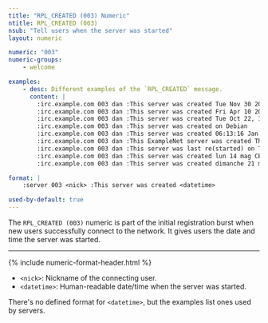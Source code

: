 ```yaml
---
title: "RPL_CREATED (003) Numeric"
ntitle: RPL_CREATED (003)
nsub: "Tell users when the server was started"
layout: numeric

numeric: "003"
numeric-groups:
    - welcome

examples:
    - desc: Different examples of the `RPL_CREATED` message.
      content: |
        :irc.example.com 003 dan :This server was created Tue Nov 30 2011 at 11:11:25 EET
        :irc.example.com 003 dan :This server was created Fri Apr 10 2017 at 16:33:19 UTC
        :irc.example.com 003 dan :This server was created Tue Oct 22, 16:00:54 UTC
        :irc.example.com 003 dan :This server was created on Debian
        :irc.example.com 003 dan :This server was created 06:13:16 Jan 21 2018
        :irc.example.com 003 dan :This ExampleNet server was created Thu May 19 2016 at 20:00:01 EEST
        :irc.example.com 003 dan :This server was last re(started) on Thu Oct 09 2016 at 07:17:01 UTC
        :irc.example.com 003 dan :This server was created lun 14 mag CEST at 2018, 15.23.21,
        :irc.example.com 003 dan :This server was created dimanche 21 mai (UTC+0200) at 2017, 09:08:01

format: |
    :server 003 <nick> :This server was created <datetime>

used-by-default: true
---
```

The `RPL_CREATED (003)` numeric is part of the initial registration burst when new users successfully connect to the network. It gives users the date and time the server was started.

-----

{% include numeric-format-header.html %}

- `<nick>`: Nickname of the connecting user.
- `<datetime>`: Human-readable date/time when the server was started.

There's no defined format for `<datetime>`, but the examples list ones used by servers.
